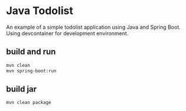# Java Todolist

An example of a simple todolist application using Java and Spring Boot.
Using devcontainer for development environment.

## build and run
```bash
mvn clean
mvn spring-boot:run
```

## build jar
```bash
mvn clean package
```
